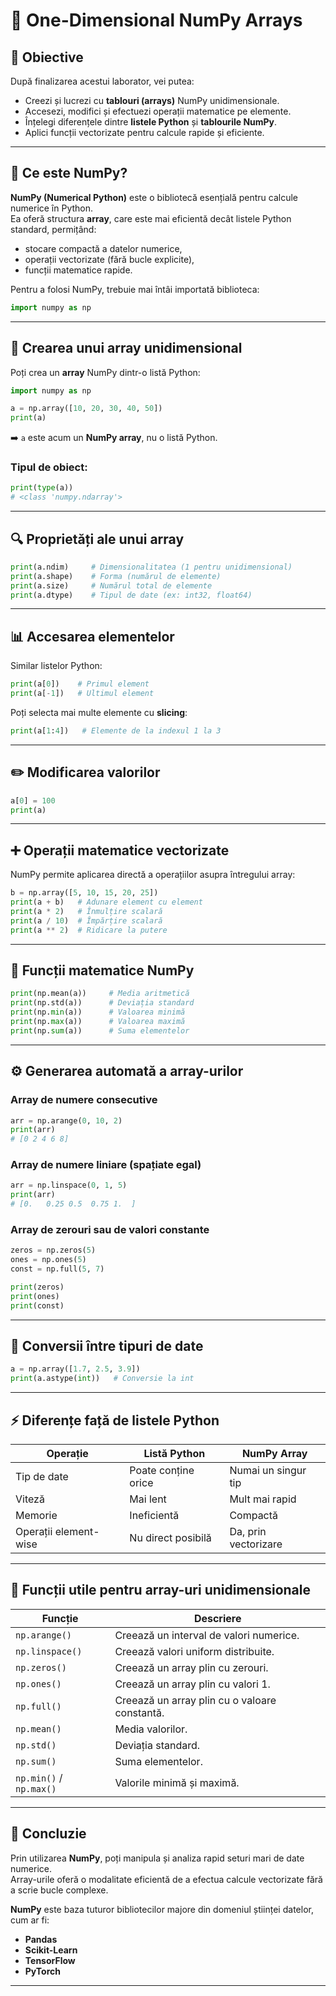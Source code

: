 # 🧮 One-Dimensional NumPy Arrays

## 🎯 Obiective
După finalizarea acestui laborator, vei putea:
- Creezi și lucrezi cu **tablouri (arrays)** NumPy unidimensionale.  
- Accesezi, modifici și efectuezi operații matematice pe elemente.  
- Înțelegi diferențele dintre **listele Python** și **tablourile NumPy**.  
- Aplici funcții vectorizate pentru calcule rapide și eficiente.

---

## 🧠 Ce este NumPy?

**NumPy (Numerical Python)** este o bibliotecă esențială pentru calcule numerice în Python.  
Ea oferă structura **array**, care este mai eficientă decât listele Python standard, permițând:
- stocare compactă a datelor numerice,  
- operații vectorizate (fără bucle explicite),  
- funcții matematice rapide.  

Pentru a folosi NumPy, trebuie mai întâi importată biblioteca:

```python
import numpy as np
```

---

## 📗 Crearea unui array unidimensional

Poți crea un **array** NumPy dintr-o listă Python:

```python
import numpy as np

a = np.array([10, 20, 30, 40, 50])
print(a)
```

➡️ `a` este acum un **NumPy array**, nu o listă Python.

### Tipul de obiect:
```python
print(type(a))
# <class 'numpy.ndarray'>
```

---

## 🔍 Proprietăți ale unui array

```python
print(a.ndim)     # Dimensionalitatea (1 pentru unidimensional)
print(a.shape)    # Forma (numărul de elemente)
print(a.size)     # Numărul total de elemente
print(a.dtype)    # Tipul de date (ex: int32, float64)
```

---

## 📊 Accesarea elementelor

Similar listelor Python:

```python
print(a[0])    # Primul element
print(a[-1])   # Ultimul element
```

Poți selecta mai multe elemente cu **slicing**:

```python
print(a[1:4])   # Elemente de la indexul 1 la 3
```

---

## ✏️ Modificarea valorilor

```python
a[0] = 100
print(a)
```

---

## ➕ Operații matematice vectorizate

NumPy permite aplicarea directă a operațiilor asupra întregului array:

```python
b = np.array([5, 10, 15, 20, 25])
print(a + b)   # Adunare element cu element
print(a * 2)   # Înmulțire scalară
print(a / 10)  # Împărțire scalară
print(a ** 2)  # Ridicare la putere
```

---

## 🧮 Funcții matematice NumPy

```python
print(np.mean(a))     # Media aritmetică
print(np.std(a))      # Deviația standard
print(np.min(a))      # Valoarea minimă
print(np.max(a))      # Valoarea maximă
print(np.sum(a))      # Suma elementelor
```

---

## ⚙️ Generarea automată a array-urilor

### Array de numere consecutive
```python
arr = np.arange(0, 10, 2)
print(arr)
# [0 2 4 6 8]
```

### Array de numere liniare (spațiate egal)
```python
arr = np.linspace(0, 1, 5)
print(arr)
# [0.   0.25 0.5  0.75 1.  ]
```

### Array de zerouri sau de valori constante
```python
zeros = np.zeros(5)
ones = np.ones(5)
const = np.full(5, 7)

print(zeros)
print(ones)
print(const)
```

---

## 🔁 Conversii între tipuri de date

```python
a = np.array([1.7, 2.5, 3.9])
print(a.astype(int))   # Conversie la int
```

---

## ⚡ Diferențe față de listele Python

| Operație              | Listă Python          | NumPy Array              |
|------------------------|----------------------|--------------------------|
| Tip de date            | Poate conține orice  | Numai un singur tip      |
| Viteză                 | Mai lent             | Mult mai rapid           |
| Memorie                | Ineficientă          | Compactă                 |
| Operații element-wise  | Nu direct posibilă   | Da, prin vectorizare     |

---

## 🧩 Funcții utile pentru array-uri unidimensionale

| Funcție | Descriere |
|----------|------------|
| `np.arange()` | Creează un interval de valori numerice. |
| `np.linspace()` | Creează valori uniform distribuite. |
| `np.zeros()` | Creează un array plin cu zerouri. |
| `np.ones()` | Creează un array plin cu valori 1. |
| `np.full()` | Creează un array plin cu o valoare constantă. |
| `np.mean()` | Media valorilor. |
| `np.std()` | Deviația standard. |
| `np.sum()` | Suma elementelor. |
| `np.min()` / `np.max()` | Valorile minimă și maximă. |

---

## 🧠 Concluzie

Prin utilizarea **NumPy**, poți manipula și analiza rapid seturi mari de date numerice.  
Array-urile oferă o modalitate eficientă de a efectua calcule vectorizate fără a scrie bucle complexe.

**NumPy** este baza tuturor bibliotecilor majore din domeniul științei datelor, cum ar fi:
- **Pandas**  
- **Scikit-Learn**  
- **TensorFlow**  
- **PyTorch**

---

